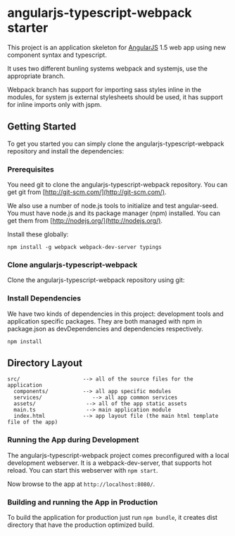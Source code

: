 # angularjs-typescript-webpack starter

This project is an application skeleton for [AngularJS](http://angularjs.org/) 1.5 web app using new component syntax and typescript.

It uses two different bunling systems webpack and systemjs, use the appropriate branch.

Webpack branch has support for importing sass styles inline in the modules, for system js external stylesheets should be used, it has support for inline imports only with jspm.

## Getting Started

To get you started you can simply clone the angularjs-typescript-webpack repository and install the dependencies:

### Prerequisites

You need git to clone the angularjs-typescript-webpack repository. You can get git from
[http://git-scm.com/](http://git-scm.com/).

We also use a number of node.js tools to initialize and test angular-seed. You must have node.js and
its package manager (npm) installed.  You can get them from [http://nodejs.org/](http://nodejs.org/).

Install these globally:

```
npm install -g webpack webpack-dev-server typings
```

### Clone angularjs-typescript-webpack

Clone the angularjs-typescript-webpack repository using git:

### Install Dependencies

We have two kinds of dependencies in this project: development tools and application specific packages. They are both managed with npm in package.json as devDependencies and dependencies respectively.

```
npm install
```

## Directory Layout

```
src/                    --> all of the source files for the application
  components/           --> all app specific modules
  services/                --> all app common services
  assets/                --> all of the app static assets
  main.ts                --> main application module
  index.html            --> app layout file (the main html template file of the app)
```

### Running the App during Development

The angularjs-typescript-webpack project comes preconfigured with a local development webserver. It is a webpack-dev-server, that supports hot reload.  You can start this webserver with `npm start`.

Now browse to the app at `http://localhost:8080/`.

### Building and running the App in Production

To build the application for production just run `npm bundle`, it creates dist directory that have the production optimized build.
